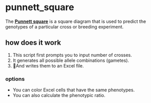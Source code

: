 # punnett_square
The [**Punnett square**](https://en.wikipedia.org/wiki/Punnett_square) is a square diagram that is used to predict the genotypes of a particular cross or breeding experiment.

## how does it work
1. This script first prompts you to input number of crosses.
2. It generates all possible allele combinations (gametes).
3. And writes them to an Excel file.

### options
- You can color Excel cells that have the same phenotypes.
- You can also calculate the phenotypic ratio.
